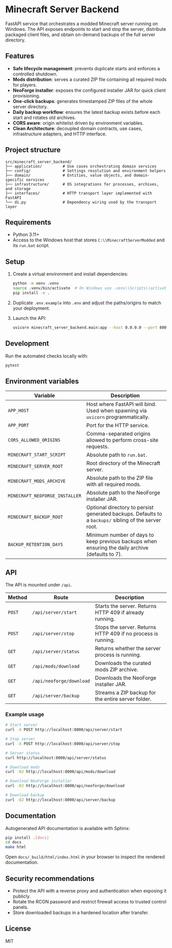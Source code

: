 # Minecraft Server Backend

FastAPI service that orchestrates a modded Minecraft server running on Windows. The API exposes
endpoints to start and stop the server, distribute packaged client files, and obtain on-demand
backups of the full server directory.

## Features

- **Safe lifecycle management**: prevents duplicate starts and enforces a controlled shutdown.
- **Mods distribution**: serves a curated ZIP file containing all required mods for players.
- **NeoForge installer**: exposes the configured installer JAR for quick client provisioning.
- **One-click backups**: generates timestamped ZIP files of the whole server directory.
- **Daily backup workflow**: ensures the latest backup exists before each start and rotates old archives.
- **CORS aware**: origin whitelist driven by environment variables.
- **Clean Architecture**: decoupled domain contracts, use cases, infrastructure adapters,
  and HTTP interface.

## Project structure

```
src/minecraft_server_backend/
├── application/         # Use cases orchestrating domain services
├── config/              # Settings resolution and environment helpers
├── domain/              # Entities, value objects, and domain-specific services
├── infrastructure/      # OS integrations for processes, archives, and storage
├── interfaces/          # HTTP transport layer implemented with FastAPI
└── di.py                # Dependency wiring used by the transport layer
```

## Requirements

- Python 3.11+
- Access to the Windows host that stores `C:\\MinecraftServerModded` and its `run.bat` script.

## Setup

1. Create a virtual environment and install dependencies:

   ```bash
   python -m venv .venv
   source .venv/bin/activate  # On Windows use .venv\\Scripts\\activate
   pip install -e .
   ```

2. Duplicate `.env.example` into `.env` and adjust the paths/origins to match your deployment.

3. Launch the API:

   ```bash
   uvicorn minecraft_server_backend.main:app --host 0.0.0.0 --port 8000
   ```

## Development

Run the automated checks locally with:

```bash
pytest
```

## Environment variables

| Variable | Description |
|----------|-------------|
| `APP_HOST` | Host where FastAPI will bind. Used when spawning via `uvicorn` programmatically. |
| `APP_PORT` | Port for the HTTP service. |
| `CORS_ALLOWED_ORIGINS` | Comma-separated origins allowed to perform cross-site requests. |
| `MINECRAFT_START_SCRIPT` | Absolute path to `run.bat`. |
| `MINECRAFT_SERVER_ROOT` | Root directory of the Minecraft server. |
| `MINECRAFT_MODS_ARCHIVE` | Absolute path to the ZIP file with all required mods. |
| `MINECRAFT_NEOFORGE_INSTALLER` | Absolute path to the NeoForge installer JAR. |
| `MINECRAFT_BACKUP_ROOT` | Optional directory to persist generated backups. Defaults to a `backups/` sibling of the server root. |
| `BACKUP_RETENTION_DAYS` | Minimum number of days to keep previous backups when ensuring the daily archive (defaults to 7). |

## API

The API is mounted under `/api`.

| Method | Route | Description |
|--------|-------|-------------|
| `POST` | `/api/server/start` | Starts the server. Returns HTTP 409 if already running. |
| `POST` | `/api/server/stop` | Stops the server. Returns HTTP 409 if no process is running. |
| `GET`  | `/api/server/status` | Returns whether the server process is running. |
| `GET`  | `/api/mods/download` | Downloads the curated mods ZIP archive. |
| `GET`  | `/api/neoforge/download` | Downloads the NeoForge installer JAR. |
| `GET`  | `/api/server/backup` | Streams a ZIP backup for the entire server folder. |

### Example usage

```bash
# Start server
curl -X POST http://localhost:8000/api/server/start

# Stop server
curl -X POST http://localhost:8000/api/server/stop

# Server status
curl http://localhost:8000/api/server/status

# Download mods
curl -OJ http://localhost:8000/api/mods/download

# Download NeoForge installer
curl -OJ http://localhost:8000/api/neoforge/download

# Download backup
curl -OJ http://localhost:8000/api/server/backup
```

## Documentation

Autogenerated API documentation is available with Sphinx:

```bash
pip install .[docs]
cd docs
make html
```

Open `docs/_build/html/index.html` in your browser to inspect the rendered documentation.

## Security recommendations

- Protect the API with a reverse proxy and authentication when exposing it publicly.
- Rotate the RCON password and restrict firewall access to trusted control panels.
- Store downloaded backups in a hardened location after transfer.

## License

MIT
